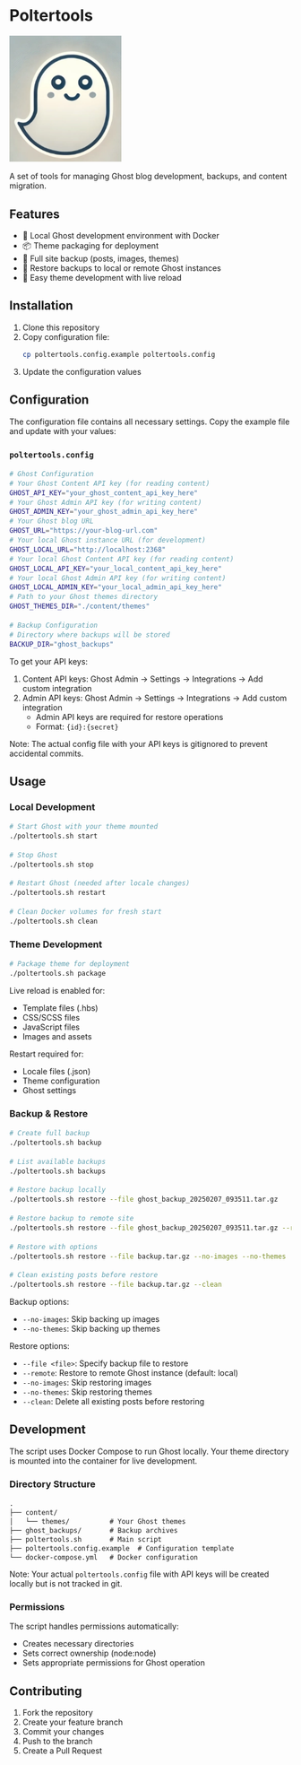 # Poltertools

<img src="logo.webp" alt="Poltertools Logo" width="200"/>

A set of tools for managing Ghost blog development, backups, and content migration.

## Features

- 🚀 Local Ghost development environment with Docker
- 📦 Theme packaging for deployment
- 💾 Full site backup (posts, images, themes)
- 🔄 Restore backups to local or remote Ghost instances
- 🔧 Easy theme development with live reload

## Installation

1. Clone this repository
2. Copy configuration file:
   ```bash
   cp poltertools.config.example poltertools.config
   ```
3. Update the configuration values

## Configuration

The configuration file contains all necessary settings. Copy the example file and update with your values:

### `poltertools.config`
```bash
# Ghost Configuration
# Your Ghost Content API key (for reading content)
GHOST_API_KEY="your_ghost_content_api_key_here"
# Your Ghost Admin API key (for writing content)
GHOST_ADMIN_KEY="your_ghost_admin_api_key_here"
# Your Ghost blog URL
GHOST_URL="https://your-blog-url.com"
# Your local Ghost instance URL (for development)
GHOST_LOCAL_URL="http://localhost:2368"
# Your local Ghost Content API key (for reading content)
GHOST_LOCAL_API_KEY="your_local_content_api_key_here"
# Your local Ghost Admin API key (for writing content)
GHOST_LOCAL_ADMIN_KEY="your_local_admin_api_key_here"
# Path to your Ghost themes directory
GHOST_THEMES_DIR="./content/themes"

# Backup Configuration
# Directory where backups will be stored
BACKUP_DIR="ghost_backups"
```

To get your API keys:
1. Content API keys: Ghost Admin → Settings → Integrations → Add custom integration
2. Admin API keys: Ghost Admin → Settings → Integrations → Add custom integration
   - Admin API keys are required for restore operations
   - Format: `{id}:{secret}`

Note: The actual config file with your API keys is gitignored to prevent accidental commits.

## Usage

### Local Development

```bash
# Start Ghost with your theme mounted
./poltertools.sh start

# Stop Ghost
./poltertools.sh stop

# Restart Ghost (needed after locale changes)
./poltertools.sh restart

# Clean Docker volumes for fresh start
./poltertools.sh clean
```

### Theme Development

```bash
# Package theme for deployment
./poltertools.sh package
```

Live reload is enabled for:
- Template files (.hbs)
- CSS/SCSS files
- JavaScript files
- Images and assets

Restart required for:
- Locale files (.json)
- Theme configuration
- Ghost settings

### Backup & Restore

```bash
# Create full backup
./poltertools.sh backup

# List available backups
./poltertools.sh backups

# Restore backup locally
./poltertools.sh restore --file ghost_backup_20250207_093511.tar.gz

# Restore backup to remote site
./poltertools.sh restore --file ghost_backup_20250207_093511.tar.gz --remote

# Restore with options
./poltertools.sh restore --file backup.tar.gz --no-images --no-themes

# Clean existing posts before restore
./poltertools.sh restore --file backup.tar.gz --clean
```

Backup options:
- `--no-images`: Skip backing up images
- `--no-themes`: Skip backing up themes

Restore options:
- `--file <file>`: Specify backup file to restore
- `--remote`: Restore to remote Ghost instance (default: local)
- `--no-images`: Skip restoring images
- `--no-themes`: Skip restoring themes
- `--clean`: Delete all existing posts before restoring

## Development

The script uses Docker Compose to run Ghost locally. Your theme directory is mounted into the container for live development.

### Directory Structure

```
.
├── content/
│   └── themes/          # Your Ghost themes
├── ghost_backups/       # Backup archives
├── poltertools.sh       # Main script
├── poltertools.config.example  # Configuration template
└── docker-compose.yml   # Docker configuration
```

Note: Your actual `poltertools.config` file with API keys will be created locally but is not tracked in git.

### Permissions

The script handles permissions automatically:
- Creates necessary directories
- Sets correct ownership (node:node)
- Sets appropriate permissions for Ghost operation

## Contributing

1. Fork the repository
2. Create your feature branch
3. Commit your changes
4. Push to the branch
5. Create a Pull Request
